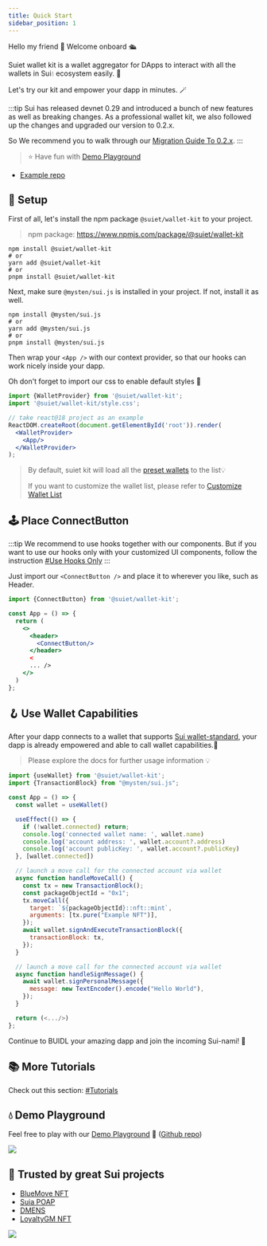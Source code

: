 ```yaml
---
title: Quick Start
sidebar_position: 1
---
```


Hello my friend 👋 Welcome onboard 🛳

Suiet wallet kit is a wallet aggregator for DApps to interact with all the wallets in Sui💧 ecosystem easily. 🥳

Let's try our kit and empower your dapp in minutes. 🪄

:::tip
Sui has released devnet 0.29 and introduced a bunch of new features as well as breaking changes. 
As a professional wallet kit, we also followed up the changes and upgraded our version to 0.2.x.

So We recommend you to walk through our [Migration Guide To 0.2.x](/docs/migration/upgradeTo0.2.x).
:::

> ⭐️ Have fun with [Demo Playground](https://wallet-kit-demo.vercel.app/)

+ [Example repo](https://github.com/suiet/wallet-kit/tree/main/examples/with-vite)

## 🔨 Setup

First of all, let's install the npm package `@suiet/wallet-kit` to your project.

> npm package: https://www.npmjs.com/package/@suiet/wallet-kit

```shell
npm install @suiet/wallet-kit
# or
yarn add @suiet/wallet-kit
# or
pnpm install @suiet/wallet-kit
```

Next, make sure `@mysten/sui.js` is installed in your project. If not, install it as well.

```shell
npm install @mysten/sui.js
# or
yarn add @mysten/sui.js
# or
pnpm install @mysten/sui.js
```

Then wrap your `<App />` with our context provider, so that our hooks can work nicely inside your dapp.

Oh don't forget to import our css to enable default styles 🎨

```jsx
import {WalletProvider} from '@suiet/wallet-kit';
import '@suiet/wallet-kit/style.css';

// take react@18 project as an example
ReactDOM.createRoot(document.getElementById('root')).render(
  <WalletProvider>
    <App/>
  </WalletProvider>
);
```

> By default, suiet kit will load all the [preset wallets](./CanIUse#preset-wallets) to the list💡 
> 
> If you want to customize the wallet list, please refer to [Customize Wallet List](./tutorial/customize-wallet-list)

## 🕹 Place ConnectButton

:::tip
We recommend to use hooks together with our components. But if you want to use our hooks only with your customized UI
components, follow the instruction [#Use Hooks Only](/docs/tutorial/hooks-only)
:::

Just import our `<ConnectButton />` and place it to wherever you like, such as Header.

```jsx
import {ConnectButton} from '@suiet/wallet-kit';

const App = () => {
  return (
    <>
      <header>
        <ConnectButton/>
      </header>
      <
      ... />
    </>
  )
};
```

## 🪝 Use Wallet Capabilities

After your dapp connects to a wallet that
supports [Sui wallet-standard](https://github.com/MystenLabs/sui/tree/main/sdk/wallet-adapter/wallet-standard),
your dapp is already empowered and able to call wallet capabilities.🎉

> Please explore the docs for further usage information 💡

```jsx
import {useWallet} from '@suiet/wallet-kit';
import {TransactionBlock} from "@mysten/sui.js";

const App = () => {
  const wallet = useWallet()

  useEffect(() => {
    if (!wallet.connected) return;
    console.log('connected wallet name: ', wallet.name)
    console.log('account address: ', wallet.account?.address)
    console.log('account publicKey: ', wallet.account?.publicKey)
  }, [wallet.connected])

  // launch a move call for the connected account via wallet
  async function handleMoveCall() {
    const tx = new TransactionBlock();
    const packageObjectId = "0x1";
    tx.moveCall({
      target: `${packageObjectId}::nft::mint`,
      arguments: [tx.pure("Example NFT")],
    });
    await wallet.signAndExecuteTransactionBlock({
      transactionBlock: tx,
    });
  }

  // launch a move call for the connected account via wallet
  async function handleSignMessage() {
    await wallet.signPersonalMessage({
      message: new TextEncoder().encode("Hello World"),
    });
  }

  return (<.../>)
};
```

Continue to BUIDL your amazing dapp and join the incoming Sui-nami! 🌊

## 📚 More Tutorials

Check out this section: [#Tutorials](/docs/category/tutorials)

## 💧 Demo Playground

Feel free to play with our [Demo Playground](https://wallet-kit-demo.vercel.app)
🔗 ([Github repo](https://github.com/suiet/wallet-kit/tree/main/examples/with-vite))

<img src="/img/integration-example.jpg" />

## 🤝 Trusted by great Sui projects

- [BlueMove NFT](https://sui.bluemove.net/)
- [Suia POAP](https://suia.io/)
- [DMENS](https://dmens-app.coming.chat/explore)
- [LoyaltyGM NFT](https://www.loyaltygm.com/)

<img src="/img/trustedby.png" />
